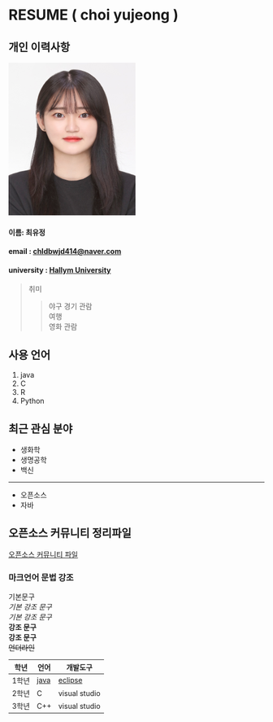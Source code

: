# RESUME ( choi yujeong )

## 개인 이력사항  
<img src=1358c.jpg width=250 height=300>

#### 이름: 최유정
#### email : chldbwjd414@naver.com
#### university : [Hallym University](http://www.hallym.ac.kr)

> 취미
>> 야구 경기 관람  
>> 여행  
>> 영화 관람  

## 사용 언어
1. java  
2. C
3. R
4. Python

## 최근 관심 분야
* 생화학
* 생명공학
* 백신
*********
* 오픈소스
* 자바  

## 오픈소스 커뮤니티 정리파일
[오픈소스 커뮤니티 파일](openSourceCommunity.md)

### 마크언어 문법 강조

기본문구  
*기본 강조 문구*  
_기본 강조 문구_  
**강조 문구**  
__강조 문구__    
~~언더라인~~

|학년|언어|개발도구|
|:---:|---|---|
|1학년|[java](http://www.oracle.com)|[eclipse][eclipse]|
|2학년|C|visual studio|
|3학년|C++|visual studio|





[eclipse]: http://www.eclipse.org
